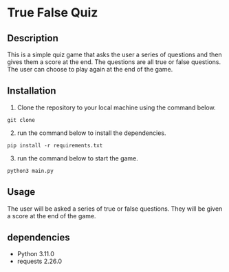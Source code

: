 # True False Quiz

## Description

This is a simple quiz game that asks the user a series of questions and then gives them a score at the end. The
questions are all true or false questions. The user can choose to play again at the end of the game.

## Installation

1. Clone the repository to your local machine using the command below.

```
git clone
```

2. run the command below to install the dependencies.

```
pip install -r requirements.txt
```

3. run the command below to start the game.

```
python3 main.py
```

## Usage

The user will be asked a series of true or false questions. They will be given a score at the end of the game.

## dependencies

- Python 3.11.0
- requests 2.26.0
